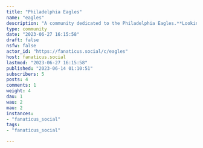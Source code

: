```yaml
---
title: "Philadelphia Eagles" 
name: "eagles"
description: "A community dedicated to the Philadelphia Eagles.**Looking for Mods!**"
type: community
date: "2023-06-27 16:15:58"
draft: false
nsfw: false
actor_id: "https://fanaticus.social/c/eagles"
host: fanaticus.social
lastmod: "2023-06-27 16:15:58"
published: "2023-06-14 01:10:51"
subscribers: 5
posts: 4
comments: 1
weight: 4
dau: 1
wau: 2
mau: 2
instances:
- "fanaticus_social"
tags: 
- "fanaticus_social"

---
```

